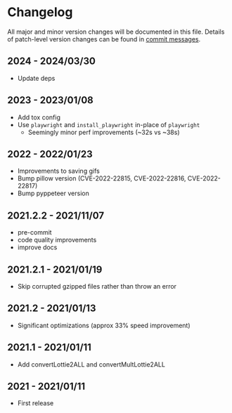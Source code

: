 # Changelog

All major and minor version changes will be documented in this file. Details of
patch-level version changes can be found in [commit messages](../../commits/master).

## 2024 - 2024/03/30

- Update deps

## 2023 - 2023/01/08

- Add tox config
- Use `playwright` and `install_playwright` in-place of `playwright`
	- Seemingly minor perf improvements (~32s vs ~38s)

## 2022 - 2022/01/23

- Improvements to saving gifs
- Bump pillow version (CVE-2022-22815, CVE-2022-22816, CVE-2022-22817)
- Bump pyppeteer version

## 2021.2.2 - 2021/11/07

- pre-commit
- code quality improvements
- improve docs

## 2021.2.1 - 2021/01/19

- Skip corrupted gzipped files rather than throw an error

## 2021.2 - 2021/01/13

- Significant optimizations (approx 33% speed improvement)

## 2021.1 - 2021/01/11

- Add convertLottie2ALL and convertMultLottie2ALL

## 2021 - 2021/01/11

- First release
